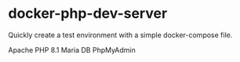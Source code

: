 # docker-php-dev-server
Quickly create a test environment with a simple docker-compose file.

Apache
PHP 8.1
Maria DB
PhpMyAdmin
